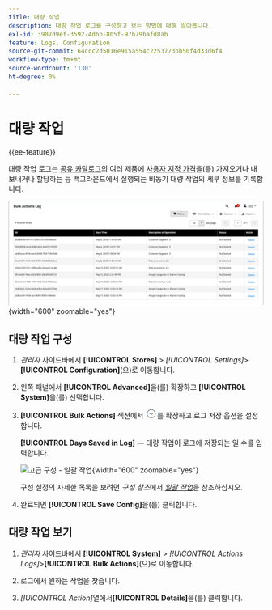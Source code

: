 ```yaml
---
title: 대량 작업
description: 대량 작업 로그를 구성하고 보는 방법에 대해 알아봅니다.
exl-id: 3907d9ef-3592-4dbb-805f-97b79bafd8ab
feature: Logs, Configuration
source-git-commit: 64ccc2d5016e915a554c2253773bb50f4d33d6f4
workflow-type: tm+mt
source-wordcount: '130'
ht-degree: 0%

---
```


# 대량 작업

{{ee-feature}}

대량 작업 로그는 [공유 카탈로그](../b2b/catalog-shared.md)의 여러 제품에 [사용자 지정 가격](../b2b/catalog-shared-manage.md#update-custom-pricing)을(를) 가져오거나 내보내거나 할당하는 등 백그라운드에서 실행되는 비동기 대량 작업의 세부 정보를 기록합니다.

![일괄 작업 로그](./assets/bulk-actions-log.png){width="600" zoomable="yes"}

## 대량 작업 구성

1. _관리자_ 사이드바에서 **[!UICONTROL Stores]** > _[!UICONTROL Settings]_>**[!UICONTROL Configuration]**(으)로 이동합니다.

1. 왼쪽 패널에서 **[!UICONTROL Advanced]**&#x200B;을(를) 확장하고 **[!UICONTROL System]**&#x200B;을(를) 선택합니다.

1. **[!UICONTROL Bulk Actions]** 섹션에서 ![확장 선택기](../assets/icon-display-expand.png)를 확장하고 로그 저장 옵션을 설정합니다.

   **[!UICONTROL Days Saved in Log]** — 대량 작업이 로그에 저장되는 일 수를 입력합니다.

   ![고급 구성 - 일괄 작업](../configuration-reference/advanced/assets/system-bulk-actions.png){width="600" zoomable="yes"}

   구성 설정의 자세한 목록을 보려면 _구성 참조_&#x200B;에서 [_일괄 작업_](../configuration-reference/advanced/system.md)&#x200B;을 참조하십시오.

1. 완료되면 **[!UICONTROL Save Config]**&#x200B;을(를) 클릭합니다.

## 대량 작업 보기

1. _관리자_ 사이드바에서 **[!UICONTROL System]** > _[!UICONTROL Actions Logs]_>**[!UICONTROL Bulk Actions]**(으)로 이동합니다.

1. 로그에서 원하는 작업을 찾습니다.

1. _[!UICONTROL Action]_&#x200B;열에서&#x200B;**[!UICONTROL Details]**&#x200B;을(를) 클릭합니다.
